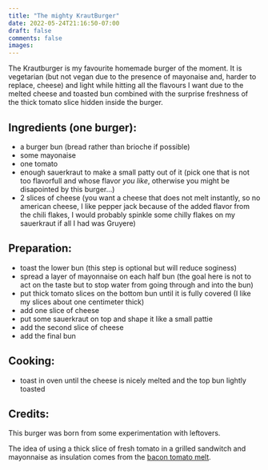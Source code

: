 ```yaml
---
title: "The mighty KrautBurger"
date: 2022-05-24T21:16:50-07:00
draft: false
comments: false
images:
---
```


The Krautburger is my favourite homemade burger of the moment.
It is vegetarian (but not vegan due to the presence of mayonaise and, harder to replace, cheese) and light while hitting all the flavours I want due to the melted cheese and toasted bun combined with the surprise freshness of the thick tomato slice hidden inside the burger.

## Ingredients (one burger):

* a burger bun (bread rather than brioche if possible)
* some mayonaise
* one tomato
* enough sauerkraut to make a small patty out of it (pick one that is not too flavorfull and whose flavor *you like*, otherwise you might be disapointed by this burger...)
* 2 slices of cheese (you want a cheese that does not melt instantly, so no american cheese, I like pepper jack because of the added flavor from the chili flakes, I would probably spinkle some chilly flakes on my sauerkraut if all I had was Gruyere)

## Preparation:

* toast the lower bun (this step is optional but will reduce soginess)
* spread a layer of mayonnaise on each half bun (the goal here is not to act on the taste but to stop water from going through and into the bun)
* put thick tomato slices on the bottom bun until it is fully covered (I like my slices about one centimeter thick)
* add one slice of cheese
* put some sauerkraut on top and shape it like a small pattie
* add the second slice of cheese
* add the final bun

## Cooking:

* toast in oven until the cheese is nicely melted and the top bun lightly toasted

## Credits:

This burger was born from some experimentation with leftovers.

The idea of using a thick slice of fresh tomato in a grilled sandwitch and mayonnaise as insulation comes from the [bacon tomato melt](../bacontomatomelt).
